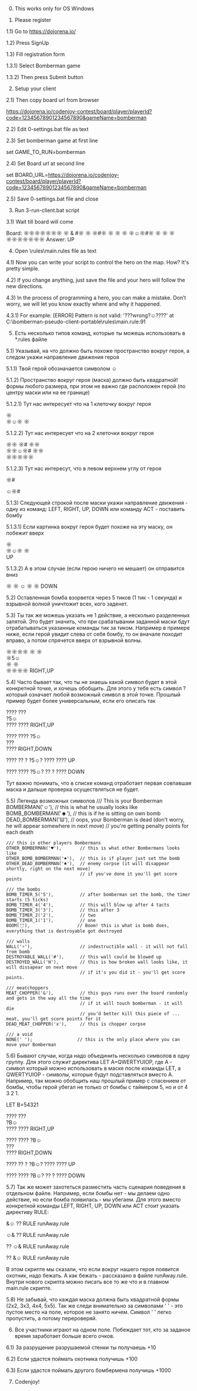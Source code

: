 0) This works only for OS Windows 

1) Please register 

1.1) Go to https://dojorena.io/

1.2) Press SignUp

1.3) Fill registration form

1.3.1) Select Bomberman game

1.3.2) Then press Submit button

2) Setup your client

2.1) Then copy board url from browser 

https://dojorena.io/codenjoy-contest/board/player/playerId?code=12345678901234567890&gameName=bomberman

2.2) Edit 0-settings.bat file as text

2.3) Set bomberman game at first line 

set GAME_TO_RUN=bomberman

2.4) Set Board url at second line 

set BOARD_URL=https://dojorena.io/codenjoy-contest/board/player/playerId?code=12345678901234567890&gameName=bomberman

2.5) Save 0-settings.bat file and close

3) Run 3-run-client.bat script

3.1) Wait till board will come

Board:
☼☼☼☼☼☼☼
☼ &  #☼
☼ ☼#☼ ☼
☼     ☼
☼☺☼#☼ ☼
☼     ☼
☼☼☼☼☼☼☼
Answer: UP

4) Open \rules\main.rules file as text

4.1) Now you can write your script to control the hero on the map. How? It's pretty simple. 

4.2) If you change anything, just save the file and your hero will follow the new directions.

4.3) In the process of programming a hero, you can make a mistake. Don’t worry, we will let you know exactly where and why it happened.

4.3.1) For example: [ERROR] Pattern is not valid: '???wrong?☺????' at C:\bomberman-pseudo-client-portable\rules\main.rule:91

5) Есть несколько типов команд, которые ты можешь использовать в *.rules файле

5.1) Указывай, на что должно быть похоже пространство вокруг героя, а следом укажи направление движения героя

5.1.1) Твой герой обозначается символом ☺ 

5.1.2) Пространство вокруг героя (маска) должно быть квадратной! формы любого размера, при этом не важно где расположен герой (по центру маски или на ее границе)

5.1.2.1) Тут нас интересует что на 1 клеточку вокруг героя

☼  
☼☺☼
☼  

5.1.2.2) Тут нас интересует что на 2 клеточки вокруг героя

☼☼ ☼#
☼☼   
☼☼☺☼#
☼☼   
☼☼☼☼☼

5.1.2.3) Тут нас интересут, что в левом верхнем углу от героя

 ☼#
   
☺☼#

5.1.3) Следующей строкой после маски укажи направление движения - одну из команд: LEFT, RIGHT, UP, DOWN или команду ACT - поставить бомбу

5.1.3.1) Если картинка вокруг героя будет похоже на эту маску, он побежит вверх

☼  
☼☺☼
☼  
UP

5.1.3.2) А в этом случае (если герою ничего не мешает) он отправится вниз

☼ ☼
 ☺ 
☼ ☼
DOWN

5.2) Оставленная бомба взорвется через 5 тиков (1 тик - 1 секунда) и взрывной волной уничтожит всех, кого заденет. 

5.3) Ты так же можешь указать не 1 действие, а несколько разделенных запятой. Это будет значить, что при срабатывании заданной маски бдут отрабатываться указанные команды тик за тиком. Например в примере ниже, если герой увидит слева от себя бомбу, то он вначале походит вправо, а потом спрячется вверх от взрывной волны.

☼☼☼☼ 
☼ ☼  
☼5☺  
☼ ☼  
☼☼☼☼ 
RIGHT,UP

5.4) Часто бывает так, что ты не знаешь какой символ будет в этой конкретной точке, и хочешь обобщить. Для этого у тебя есть символ ? который означает любой возможный символ в этой точке. Прошлый пример будет более универсальным, если его описать так 

???? 
???  
?5☺  
???? 
???? 
RIGHT,UP

???? 
???? 
?5☺  
???  
???? 
RIGHT,DOWN

???? 
?? ? 
?5☺? 
???? 
???? 
UP

???? 
???? 
?5☺? 
?? ? 
???? 
DOWN

Тут важно понимать, что в списке команд отработает первая совпавшая маска и дальше проверка осуществляться не будет.

5.5) Легенда возможных символов
	/// This is your Bomberman
    BOMBERMAN('☺'),             // this is what he usually looks like
    BOMB_BOMBERMAN('☻'),        // this is if he is sitting on own bomb
    DEAD_BOMBERMAN('Ѡ'),        // oops, your Bomberman is dead (don't worry, he will appear somewhere in next move)
                                // you're getting penalty points for each death

    /// this is other players Bombermans
    OTHER_BOMBERMAN('♥'),       // this is what other Bombermans looks like
    OTHER_BOMB_BOMBERMAN('♠'),  // this is if player just set the bomb
    OTHER_DEAD_BOMBERMAN('♣'),  // enemy corpse (it will disappear shortly, right on the next move)
                                // if you've done it you'll get score points

    /// the bombs
    BOMB_TIMER_5('5'),          // after bomberman set the bomb, the timer starts (5 ticks)
    BOMB_TIMER_4('4'),          // this will blow up after 4 tacts
    BOMB_TIMER_3('3'),          // this after 3
    BOMB_TIMER_2('2'),          // two
    BOMB_TIMER_1('1'),          // one
    BOOM('҉'),                  // Boom! this is what is bomb does, everything that is destroyable got destroyed

    /// walls
    WALL('☼'),                  // indestructible wall - it will not fall from bomb
    DESTROYABLE_WALL('#'),      // this wall could be blowed up
    DESTROYED_WALL('H'),        // this is how broken wall looks like, it will dissapear on next move
                                // if it's you did it - you'll get score points.

    /// meatchoppers
    MEAT_CHOPPER('&'),          // this guys runs over the board randomly and gets in the way all the time
                                // if it will touch bomberman - it will die
                                // you'd better kill this piece of ... meat, you'll get score points for it
    DEAD_MEAT_CHOPPER('x'),     // this is chopper corpse

    /// a void
    NONE(' ');                 // this is the only place where you can move your Bomberman

5.6) Бывают случаи, когда надо объединить несколько символов в одну группу. Для этого служит директива LET A=QWERTYUIOP, где A - символ который можно использовать в маске после команды LET, а QWERTYUIOP - символы, которые будут подставляться вместо А. Например, так можно обобщить наш прошлый пример с спасением от бомбы, чтобы герой убегал не только от бомбы с таймером 5, но и от 4 3 2 1.

LET B=54321

???? 
???  
?B☺  
???? 
???? 
RIGHT,UP

???? 
???? 
?B☺  
???  
???? 
RIGHT,DOWN

???? 
?? ? 
?B☺? 
???? 
???? 
UP

???? 
???? 
?B☺? 
?? ? 
???? 
DOWN

5.7) Так же может захотеться разместить часть сценария поведения в отдельном файле. Например, если бомбы нет - мы делаем одно действие, но если бомба появилась - мы убегаем. Для этого вместо конкретной команды LEFT, RIGHT, UP, DOWN или ACT стоит указать директиву RULE:

&☺
??
RULE runAway.rule

☺&
??
RULE runAway.rule

??
☺&
RULE runAway.rule

??
&☺
RULE runAway.rule

В этом скрипте мы сказали, что если вокруг нашего героя появится охотник, надо бежать. А как бежать - рассказано в файле runAway.rule. Внутри нового скрипта можно писать все то же что и в главном main.rule скрипте. 

5.8) Не забывай, что каждая маска должна быть квадратной формы (2x2, 3x3, 4x4, 5x5). Так же следи внимательно за символами ' ' - это пустое место на поле, которое не занято ничем. Символ ' ' легко пропустить, а потому перероверяй.

6) Все участники играют на одном поле. Побеждает тот, кто за заданое время заработает больше всего очков.

6.1) За разрущение разрушаемой стенки ты получаешь +10

6.2) Если удастся поймать охотника получишь +100

6.3) Если удастся поймать другого бомбермена получишь +1000

7) Codenjoy!